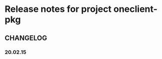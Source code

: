 Release notes for project oneclient-pkg
=======================================

CHANGELOG
---------

### 20.02.15

